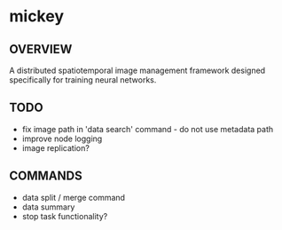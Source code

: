 # mickey
## OVERVIEW
A distributed spatiotemporal image management framework designed specifically for training neural networks.

## TODO
- fix image path in 'data search' command - do not use metadata path
- improve node logging
- image replication?
## COMMANDS
- data split / merge command
- data summary
- stop task functionality?
